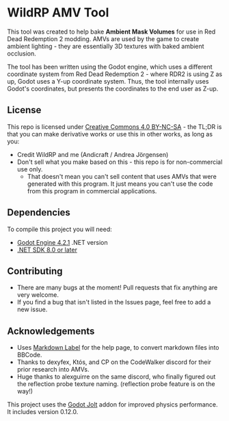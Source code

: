# WildRP AMV Tool

This tool was created to help bake **Ambient Mask Volumes** for use in Red Dead Redemption 2 modding. AMVs are used 
by the game to create ambient lighting - they are essentially 3D textures with baked ambient occlusion.

The tool has been written using the Godot engine, which uses a different coordinate system from Red Dead Redemption 
2 - where RDR2 is using Z as up, Godot uses a Y-up coordinate system. Thus, the tool internally uses Godot's 
coordinates, but presents the coordinates to the end user as Z-up.

## License

This repo is licensed under [Creative Commons 4.0 BY-NC-SA](https://creativecommons.org/licenses/by-nc/4.0/) - the TL;DR is that you can make derivative works or use this in other works, as long as you:

- Credit WildRP and me (Andicraft / Andrea Jörgensen)
- Don't sell what you make based on this - this repo is for non-commercial use only.
  - That doesn't mean you can't sell content that uses AMVs that were generated with this program. It just means you can't use the code from this program in commercial applications.

## Dependencies

To compile this project you will need:

- [Godot Engine 4.2.1](https://godotengine.org/download/archive/4.2.1-stable/) .NET version
- [.NET SDK 8.0 or later](https://dotnet.microsoft.com/en-us/download)

## Contributing

- There are many bugs at the moment! Pull requests that fix anything are very welcome.
- If you find a bug that isn't listed in the Issues page, feel free to add a new issue.

## Acknowledgements

- Uses [Markdown Label](https://github.com/daenvil/MarkdownLabel/blob/main/addons/markdownlabel/markdownlabel.gd) 
  for the help page, to convert markdown files into BBCode.
- Thanks to dexyfex, Któs, and CP on the CodeWalker discord for their prior research into AMVs.
- Huge thanks to alexguirre on the same discord, who finally figured out the reflection probe texture naming. 
  (reflection probe feature is on the way!)

This project uses the [Godot Jolt](https://github.com/godot-jolt/godot-jolt) addon for improved physics performance. It includes 
version 0.12.0.
